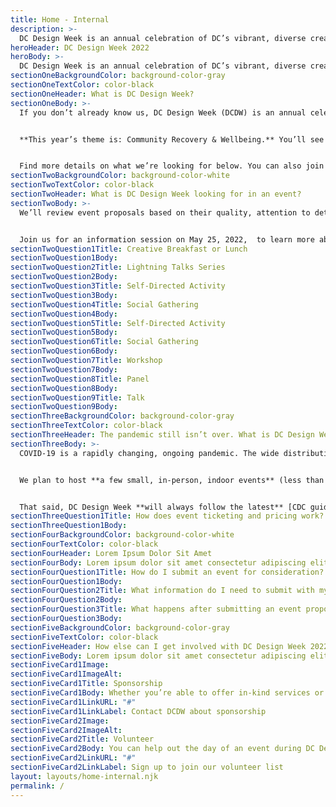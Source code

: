 ```yaml
---
title: Home - Internal 
description: >-
  DC Design Week is an annual celebration of DC’s vibrant, diverse creative community. This year we’re once again asking you, our community members, to help us build DC Design Week. Submit an event proposal by June 12, 2022!
heroHeader: DC Design Week 2022
heroBody: >-
  DC Design Week is an annual celebration of DC’s vibrant, diverse creative community. This year we’re once again asking you, our community members, to help us build DC Design Week. **Submit an event proposal by June 12, 2022!**
sectionOneBackgroundColor: background-color-gray
sectionOneTextColor: color-black
sectionOneHeader: What is DC Design Week?
sectionOneBody: >-
  If you don’t already know us, DC Design Week (DCDW) is an annual celebration of DC’s creative community: An ever-growing body of professionals, makers, and voices working across design disciplines.


  **This year’s theme is: Community Recovery & Wellbeing.** You’ll see community-based healing and wellness woven into this year’s events and branding. While the DC Design Week committee plans some of your favorite annual events (including keynotes, parties, and more), we’re excited to use our community-curated event model again. For the second year in a row, most DCDW events will be proposed and hosted by you, our community!


  Find more details on what we’re looking for below. You can also join us for an **information session on May 25, 2022**, to learn more about [submitting an event.](#)
sectionTwoBackgroundColor: background-color-white
sectionTwoTextColor: color-black
sectionTwoHeader: What is DC Design Week looking for in an event?
sectionTwoBody: >-
  We’ll review event proposals based on their quality, attention to detail, and adherence to [DC Design Week’s Code of Conduct.](#) This criteria helps us offer community-curated events that reflect our community’s diverse interests, values, and needs. All events that we host should be relevant, engaging, and provide value for the DC design community.


  Join us for an information session on May 25, 2022,  to learn more about each type of event discussed below. We’ve had success in the past with the following types of events:
sectionTwoQuestion1Title: Creative Breakfast or Lunch
sectionTwoQuestion1Body:
sectionTwoQuestion2Title: Lightning Talks Series
sectionTwoQuestion2Body:
sectionTwoQuestion3Title: Self-Directed Activity
sectionTwoQuestion3Body:
sectionTwoQuestion4Title: Social Gathering
sectionTwoQuestion4Body:
sectionTwoQuestion5Title: Self-Directed Activity
sectionTwoQuestion5Body:
sectionTwoQuestion6Title: Social Gathering
sectionTwoQuestion6Body:
sectionTwoQuestion7Title: Workshop
sectionTwoQuestion7Body:
sectionTwoQuestion8Title: Panel
sectionTwoQuestion8Body:
sectionTwoQuestion9Title: Talk
sectionTwoQuestion9Body:
sectionThreeBackgroundColor: background-color-gray
sectionThreeTextColor: color-black
sectionThreeHeader: The pandemic still isn’t over. What is DC Design Week’s stance on including in-person events?
sectionThreeBody: >- 
  COVID-19 is a rapidly changing, ongoing pandemic. The wide distribution of vaccines in DC and across the nation makes us hopeful that we can bring back more in-person event experiences to DCDW 2022..


  We plan to host **a few small, in-person, indoor events** (less than 20 attendees with masks) and **a few, larger, in-person, outdoor events** for DC Design Week 2022, from October 14–21.


  That said, DC Design Week **will always follow the latest** [CDC guidance on hosting in-person gatherings.](#) As a result, we might pivot events to virtual experiences if the situation changes. Prospective event partners must understand this when proposing in-person events. We will work with selected event partners to ensure that each in-person event follows the latest CDC guidelines and has appropriate contingency plans.
sectionThreeQuestion1Title: How does event ticketing and pricing work?
sectionThreeQuestion1Body:
sectionFourBackgroundColor: background-color-white
sectionFourTextColor: color-black
sectionFourHeader: Lorem Ipsum Dolor Sit Amet
sectionFourBody: Lorem ipsum dolor sit amet consectetur adipiscing elit. Etiam aliquet aliquam consectetur. Integer vestibulum blandit faucibus. Vestibulum sed ligula feugiat, lacinia enim ac, fringilla turpis.
sectionFourQuestion1Title: How do I submit an event for consideration?
sectionFourQuestion1Body:
sectionFourQuestion2Title: What information do I need to submit with my event idea?
sectionFourQuestion2Body:
sectionFourQuestion3Title: What happens after submitting an event proposal?
sectionFourQuestion3Body:
sectionFiveBackgroundColor: background-color-gray
sectionFiveTextColor: color-black
sectionFiveHeader: How else can I get involved with DC Design Week 2022?
sectionFiveBody: Lorem ipsum dolor sit amet consectetur adipiscing elit. Etiam aliquet aliquam consectetur. Integer vestibulum blandit faucibus. Vestibulum sed ligula feugiat, lacinia enim ac, fringilla turpis.
sectionFiveCard1Image:
sectionFiveCard1ImageAlt:
sectionFiveCard1Title: Sponsorship
sectionFiveCard1Body: Whether you’re able to offer in-kind services or financial support, we welcome sponsorship partners who can help make DCDW even better. 
sectionFiveCard1LinkURL: "#"
sectionFiveCard1LinkLabel: Contact DCDW about sponsorship
sectionFiveCard2Image:
sectionFiveCard2ImageAlt:
sectionFiveCard2Title: Volunteer
sectionFiveCard2Body: You can help out the day of an event during DC Design Week with Zoom support, cleaning up or tearing down in-person events, and more.
sectionFiveCard2LinkURL: "#"
sectionFiveCard2LinkLabel: Sign up to join our volunteer list
layout: layouts/home-internal.njk
permalink: /
---
```

